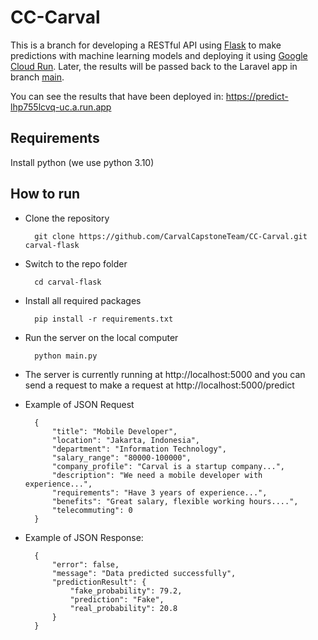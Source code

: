 # CC-Carval

This is a branch for developing a RESTful API using [Flask](https://flask.palletsprojects.com/en/3.0.x/) to make predictions with machine learning models and deploying it using [Google Cloud Run](https://cloud.google.com/run). Later, the results will be passed back to the Laravel app in branch [main](https://github.com/CarvalCapstoneTeam/CC-Carval/tree/main).

You can see the results that have been deployed in:
https://predict-lhp755lcvq-uc.a.run.app
 
## Requirements
Install python (we use python 3.10)

## How to run
- Clone the repository
 
        git clone https://github.com/CarvalCapstoneTeam/CC-Carval.git carval-flask

- Switch to the repo folder

        cd carval-flask
        
- Install all required packages
        
        pip install -r requirements.txt

- Run the server on the local computer

        python main.py
        
- The server is currently running at http://localhost:5000 and you can send a request to make a request at http://localhost:5000/predict
- Example of JSON Request
        
        {
            "title": "Mobile Developer",
            "location": "Jakarta, Indonesia",
            "department": "Information Technology",
            "salary_range": "80000-100000",
            "company_profile": "Carval is a startup company...",
            "description": "We need a mobile developer with experience...",
            "requirements": "Have 3 years of experience...",
            "benefits": "Great salary, flexible working hours....",
            "telecommuting": 0
        }

- Example of JSON Response:

        {
            "error": false,
            "message": "Data predicted successfully",
            "predictionResult": {
                "fake_probability": 79.2,
                "prediction": "Fake",
                "real_probability": 20.8
            }
        }